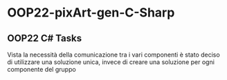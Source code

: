 # OOP22-pixArt-gen-C-Sharp
## OOP22 C# Tasks
Vista la necessità della comunicazione tra i vari componenti è stato deciso di utilizzare una soluzione unica, invece di creare una soluzione per ogni componente del gruppo
